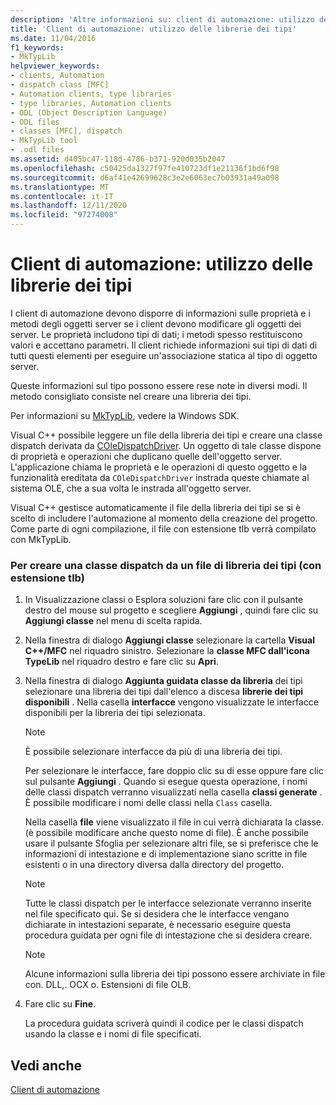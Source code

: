```yaml
---
description: 'Altre informazioni su: client di automazione: utilizzo delle librerie dei tipi'
title: 'Client di automazione: utilizzo delle librerie dei tipi'
ms.date: 11/04/2016
f1_keywords:
- MkTypLib
helpviewer_keywords:
- clients, Automation
- dispatch class [MFC]
- Automation clients, type libraries
- type libraries, Automation clients
- ODL (Object Description Language)
- ODL files
- classes [MFC], dispatch
- MkTypLib tool
- .odl files
ms.assetid: d405bc47-118d-4786-b371-920d035b2047
ms.openlocfilehash: c50425da1327f97fe410723df1e21136f1bd6f98
ms.sourcegitcommit: d6af41e42699628c3e2e6063ec7b03931a49a098
ms.translationtype: MT
ms.contentlocale: it-IT
ms.lasthandoff: 12/11/2020
ms.locfileid: "97274008"
---
```

# <a name="automation-clients-using-type-libraries"></a>Client di automazione: utilizzo delle librerie dei tipi

I client di automazione devono disporre di informazioni sulle proprietà e i metodi degli oggetti server se i client devono modificare gli oggetti dei server. Le proprietà includono tipi di dati; i metodi spesso restituiscono valori e accettano parametri. Il client richiede informazioni sui tipi di dati di tutti questi elementi per eseguire un'associazione statica al tipo di oggetto server.

Queste informazioni sul tipo possono essere rese note in diversi modi. Il metodo consigliato consiste nel creare una libreria dei tipi.

Per informazioni su [MkTypLib](/windows/win32/Midl/differences-between-midl-and-mktyplib), vedere la Windows SDK.

Visual C++ possibile leggere un file della libreria dei tipi e creare una classe dispatch derivata da [COleDispatchDriver](reference/coledispatchdriver-class.md). Un oggetto di tale classe dispone di proprietà e operazioni che duplicano quelle dell'oggetto server. L'applicazione chiama le proprietà e le operazioni di questo oggetto e la funzionalità ereditata da `COleDispatchDriver` instrada queste chiamate al sistema OLE, che a sua volta le instrada all'oggetto server.

Visual C++ gestisce automaticamente il file della libreria dei tipi se si è scelto di includere l'automazione al momento della creazione del progetto. Come parte di ogni compilazione, il file con estensione tlb verrà compilato con MkTypLib.

### <a name="to-create-a-dispatch-class-from-a-type-library-tlb-file"></a>Per creare una classe dispatch da un file di libreria dei tipi (con estensione tlb)

1. In Visualizzazione classi o Esplora soluzioni fare clic con il pulsante destro del mouse sul progetto e scegliere **Aggiungi** , quindi fare clic su **Aggiungi classe** nel menu di scelta rapida.

1. Nella finestra di dialogo **Aggiungi classe** selezionare la cartella **Visual C++/MFC** nel riquadro sinistro. Selezionare la **classe MFC dall'icona TypeLib** nel riquadro destro e fare clic su **Apri**.

1. Nella finestra di dialogo **Aggiunta guidata classe da libreria** dei tipi selezionare una libreria dei tipi dall'elenco a discesa **librerie dei tipi disponibili** . Nella casella **interfacce** vengono visualizzate le interfacce disponibili per la libreria dei tipi selezionata.

    > [!NOTE]
    >  È possibile selezionare interfacce da più di una libreria dei tipi.

   Per selezionare le interfacce, fare doppio clic su di esse oppure fare clic sul pulsante **Aggiungi** . Quando si esegue questa operazione, i nomi delle classi dispatch verranno visualizzati nella casella **classi generate** . È possibile modificare i nomi delle classi nella `Class` casella.

   Nella casella **file** viene visualizzato il file in cui verrà dichiarata la classe. (è possibile modificare anche questo nome di file). È anche possibile usare il pulsante Sfoglia per selezionare altri file, se si preferisce che le informazioni di intestazione e di implementazione siano scritte in file esistenti o in una directory diversa dalla directory del progetto.

    > [!NOTE]
    >  Tutte le classi dispatch per le interfacce selezionate verranno inserite nel file specificato qui. Se si desidera che le interfacce vengano dichiarate in intestazioni separate, è necessario eseguire questa procedura guidata per ogni file di intestazione che si desidera creare.

    > [!NOTE]
    >  Alcune informazioni sulla libreria dei tipi possono essere archiviate in file con. DLL,. OCX o. Estensioni di file OLB.

1. Fare clic su **Fine**.

   La procedura guidata scriverà quindi il codice per le classi dispatch usando la classe e i nomi di file specificati.

## <a name="see-also"></a>Vedi anche

[Client di automazione](automation-clients.md)
